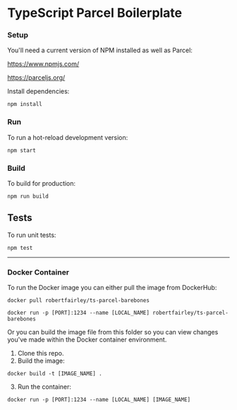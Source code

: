 # TypeScript Parcel Boilerplate

### Setup

You'll need a current version of NPM installed as well as Parcel:

https://www.npmjs.com/

https://parceljs.org/

Install dependencies:

```shell
npm install
```

### Run

To run a hot-reload development version:

```shell
npm start
```

### Build

To build for production:

```shell
npm run build
```

## Tests

To run unit tests:

```shell
npm test
```

---

### Docker Container

To run the Docker image you can either pull the image from DockerHub:
```shell
docker pull robertfairley/ts-parcel-barebones

docker run -p [PORT]:1234 --name [LOCAL_NAME] robertfairley/ts-parcel-barebones
```

Or you can build the image file from this folder so you can view changes you've made within the Docker container environment.

1. Clone this repo.
2. Build the image:
```shell
docker build -t [IMAGE_NAME] .
```
3. Run the container:
```shell
docker run -p [PORT]:1234 --name [LOCAL_NAME] [IMAGE_NAME]
```

